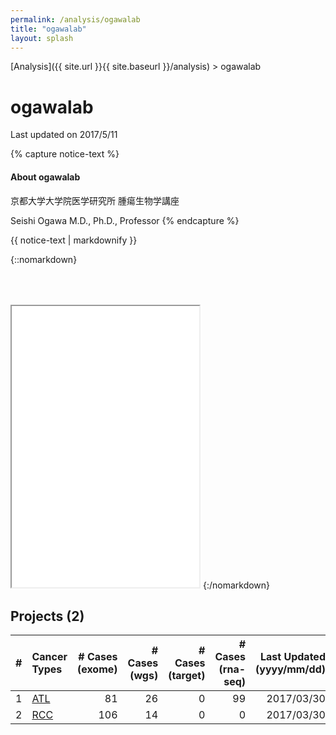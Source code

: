 ```yaml
---
permalink: /analysis/ogawalab
title: "ogawalab"
layout: splash
---
```


[Analysis]({{ site.url }}{{ site.baseurl }}/analysis) > ogawalab

# <font class="pre-group"></font> ogawalab

Last updated on 2017/5/11

{% capture notice-text %}
#### About ogawalab

京都大学大学院医学研究所 腫瘍生物学講座

Seishi Ogawa M.D., Ph.D., Professor
{% endcapture %}

<div class="labinfo-notice">
  {{ notice-text | markdownify }}
</div>

{::nomarkdown}
<iframe src="{{ site.url }}{{ site.baseurl }}/graphs/ogawalab.html" style="height:450px; margin-top:50px;"></iframe>
{:/nomarkdown}

## Projects (2)


| # | Cancer Types | # Cases (exome) | # Cases (wgs) | # Cases (target) | # Cases (rna-seq) | Last Updated (yyyy/mm/dd) |
|--:|:-------------|----------------:|--------------:|-----------------:|------------------:|-------------------------------:|
| 1 | [ATL](./ogawalab/atl) |              81 |            26 |                0 |                99 | 2017/03/30 |
| 2 | [RCC](./ogawalab/rcc) |             106 |            14 |                0 |                 0 | 2017/03/30 |

